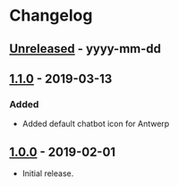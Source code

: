 # Changelog


## [Unreleased] - yyyy-mm-dd


## [1.1.0] - 2019-03-13

### Added
- Added default chatbot icon for Antwerp


## [1.0.0] - 2019-02-01
- Initial release.


[Unreleased]: https://github.com/a-ui/core_branding_favicons/compare/v1.1.0...HEAD
[1.1.0]: https://github.com/a-ui/core_branding_favicons/compare/v1.1.0...1.0.0
[1.0.0]: https://github.com/a-ui/core_branding_favicons/compare/v1.0.0
